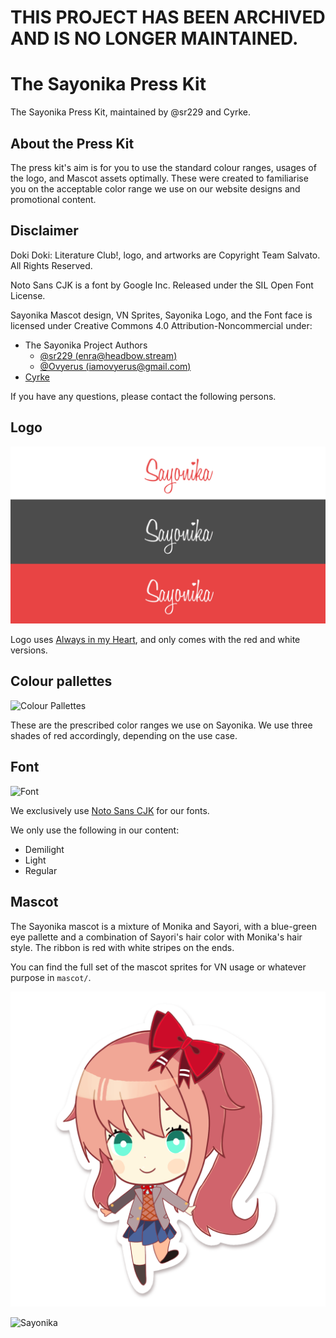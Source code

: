 # THIS PROJECT HAS BEEN ARCHIVED AND IS NO LONGER MAINTAINED.

# The Sayonika Press Kit
The Sayonika Press Kit, maintained by @sr229 and Cyrke.

## About the Press Kit

The press kit's aim is for you to use the standard colour ranges, usages of the logo, and Mascot assets optimally. 
These were created to familiarise you on the acceptable color range we use on our website designs and promotional content.

## Disclaimer

Doki Doki: Literature Club!, logo, and artworks are Copyright Team Salvato. All Rights Reserved.

Noto Sans CJK is a font by Google Inc. Released under the SIL Open Font License.

Sayonika Mascot design, VN Sprites, Sayonika Logo, and the Font face is licensed under Creative Commons 4.0 Attribution-Noncommercial under:

- The Sayonika Project Authors
  - [@sr229 (enra@headbow.stream)](https://github.com/sr229)
  - [@Ovyerus (iamovyerus@gmail.com)](https://github.com/Ovyerus)
- [Cyrke](https://reddit.com/u/Cyrke_)

If you have any questions, please contact the following persons.

## Logo

![Logo](SayonikaLogoColorGuides.png)

Logo uses [Always in my Heart](https://www.dafont.com/always-in-my-heart.font), and only comes with the red and white versions.

## Colour pallettes

![Colour Pallettes](ColorPallette.png)

These are the prescribed color ranges we use on Sayonika.
We use three shades of red accordingly, depending on the use case.

## Font

![Font](PrescribedFont.png)

We exclusively use [Noto Sans CJK](https://www.google.com/get/noto/help/cjk/) for our fonts.

We only use the following in our content:

- Demilight
- Light
- Regular

## Mascot

The Sayonika mascot is a mixture of Monika and Sayori, with a blue-green eye pallette and a combination of Sayori's hair color with Monika's hair style. The ribbon is red with white stripes on the ends.

You can find the full set of the  mascot sprites for VN usage or whatever purpose in `mascot/`.



![Chibi](mascot/etc/chibi.png)

![Sayonika](mascot/etc/sayonika_full_body.png)



